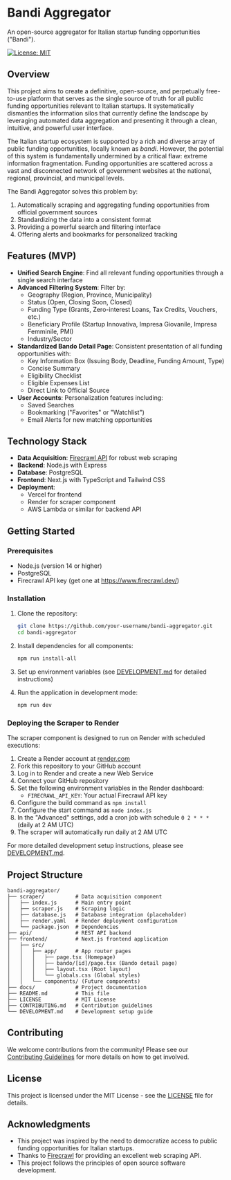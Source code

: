 # Bandi Aggregator

An open-source aggregator for Italian startup funding opportunities ("Bandi").

[![License: MIT](https://img.shields.io/badge/License-MIT-yellow.svg)](https://opensource.org/licenses/MIT)

## Overview

This project aims to create a definitive, open-source, and perpetually free-to-use platform that serves as the single source of truth for all public funding opportunities relevant to Italian startups. It systematically dismantles the information silos that currently define the landscape by leveraging automated data aggregation and presenting it through a clean, intuitive, and powerful user interface.

The Italian startup ecosystem is supported by a rich and diverse array of public funding opportunities, locally known as *bandi*. However, the potential of this system is fundamentally undermined by a critical flaw: extreme information fragmentation. Funding opportunities are scattered across a vast and disconnected network of government websites at the national, regional, provincial, and municipal levels.

The Bandi Aggregator solves this problem by:

1. Automatically scraping and aggregating funding opportunities from official government sources
2. Standardizing the data into a consistent format
3. Providing a powerful search and filtering interface
4. Offering alerts and bookmarks for personalized tracking

## Features (MVP)

- **Unified Search Engine**: Find all relevant funding opportunities through a single search interface
- **Advanced Filtering System**: Filter by:
  - Geography (Region, Province, Municipality)
  - Status (Open, Closing Soon, Closed)
  - Funding Type (Grants, Zero-interest Loans, Tax Credits, Vouchers, etc.)
  - Beneficiary Profile (Startup Innovativa, Impresa Giovanile, Impresa Femminile, PMI)
  - Industry/Sector
- **Standardized Bando Detail Page**: Consistent presentation of all funding opportunities with:
  - Key Information Box (Issuing Body, Deadline, Funding Amount, Type)
  - Concise Summary
  - Eligibility Checklist
  - Eligible Expenses List
  - Direct Link to Official Source
- **User Accounts**: Personalization features including:
  - Saved Searches
  - Bookmarking ("Favorites" or "Watchlist")
  - Email Alerts for new matching opportunities

## Technology Stack

- **Data Acquisition**: [Firecrawl API](https://www.firecrawl.dev/) for robust web scraping
- **Backend**: Node.js with Express
- **Database**: PostgreSQL
- **Frontend**: Next.js with TypeScript and Tailwind CSS
- **Deployment**: 
  - Vercel for frontend
  - Render for scraper component
  - AWS Lambda or similar for backend API

## Getting Started

### Prerequisites

- Node.js (version 14 or higher)
- PostgreSQL
- Firecrawl API key (get one at https://www.firecrawl.dev/)

### Installation

1. Clone the repository:
   ```bash
   git clone https://github.com/your-username/bandi-aggregator.git
   cd bandi-aggregator
   ```

2. Install dependencies for all components:
   ```bash
   npm run install-all
   ```

3. Set up environment variables (see [DEVELOPMENT.md](DEVELOPMENT.md) for detailed instructions)

4. Run the application in development mode:
   ```bash
   npm run dev
   ```

### Deploying the Scraper to Render

The scraper component is designed to run on Render with scheduled executions:

1. Create a Render account at [render.com](https://render.com/)
2. Fork this repository to your GitHub account
3. Log in to Render and create a new Web Service
4. Connect your GitHub repository
5. Set the following environment variables in the Render dashboard:
   - `FIRECRAWL_API_KEY`: Your actual Firecrawl API key
6. Configure the build command as `npm install`
7. Configure the start command as `node index.js`
8. In the "Advanced" settings, add a cron job with schedule `0 2 * * *` (daily at 2 AM UTC)
9. The scraper will automatically run daily at 2 AM UTC

For more detailed development setup instructions, please see [DEVELOPMENT.md](DEVELOPMENT.md).

## Project Structure

```
bandi-aggregator/
├── scraper/          # Data acquisition component
│   ├── index.js      # Main entry point
│   ├── scraper.js    # Scraping logic
│   ├── database.js   # Database integration (placeholder)
│   ├── render.yaml   # Render deployment configuration
│   └── package.json  # Dependencies
├── api/              # REST API backend
├── frontend/         # Next.js frontend application
│   ├── src/
│   │   ├── app/      # App router pages
│   │   │   ├── page.tsx (Homepage)
│   │   │   ├── bando/[id]/page.tsx (Bando detail page)
│   │   │   ├── layout.tsx (Root layout)
│   │   │   └── globals.css (Global styles)
│   │   └── components/ (Future components)
├── docs/             # Project documentation
├── README.md         # This file
├── LICENSE           # MIT License
├── CONTRIBUTING.md   # Contribution guidelines
└── DEVELOPMENT.md    # Development setup guide
```

## Contributing

We welcome contributions from the community! Please see our [Contributing Guidelines](CONTRIBUTING.md) for more details on how to get involved.

## License

This project is licensed under the MIT License - see the [LICENSE](LICENSE) file for details.

## Acknowledgments

- This project was inspired by the need to democratize access to public funding opportunities for Italian startups.
- Thanks to [Firecrawl](https://www.firecrawl.dev/) for providing an excellent web scraping API.
- This project follows the principles of open source software development.
